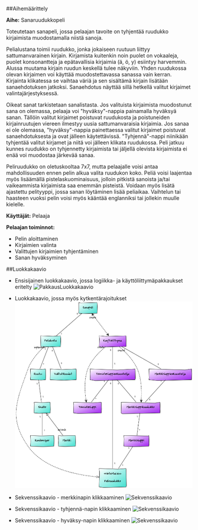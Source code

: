##Aihemäärittely

**Aihe:** Sanaruudukkopeli

Toteutetaan sanapeli, jossa pelaajan tavoite on tyhjentää ruudukko kirjaimista muodostamalla niistä sanoja.

Pelialustana toimii ruudukko, jonka jokaiseen ruutuun liittyy sattumanvarainen kirjain. Kirjamista kuitenkin noin puolet on vokaaleja, puolet konsonantteja ja epätavallisia kirjaimia (ä, ö, y) esiintyy harvemmin. Alussa muutama kirjain ruudun keskellä tulee näkyviin. Yhden ruudukossa olevan kirjaimen voi käyttää muodostettavassa sanassa vain kerran. Kirjainta klikatessa se vaihtaa väriä ja sen sisältämä kirjain lisätään sanaehdotuksen jatkoksi. Sanaehdotus näyttää sillä hetkellä valitut kirjaimet valintajärjestyksessä. 

Oikeat sanat tarkistetaan sanalistasta. Jos valituista kirjaimista muodostunut sana on olemassa, pelaaja voi "hyväksy"-nappia painamalla hyväksyä sanan. Tällöin valitut kirjaimet poistuvat ruudukosta ja poistuneiden kirjainruutujen viereen ilmestyy uusia sattumanvaraisia kirjaimia. Jos sanaa ei ole olemassa, "hyväksy"-nappia painettaessa valitut kirjaimet poistuvat sanaehdotuksesta ja ovat jälleen käytettävissä. "Tyhjennä"-nappi niinikään tyhjentää valitut kirjamet ja niitä voi jälleen klikata ruudukossa. Peli jatkuu kunnes ruudukko on tyhjennetty kirjaimista tai jäljellä olevista kirjaimista ei enää voi muodostaa järkevää sanaa.

Peliruudukko on oletuskooltaa 7x7, mutta pelaajalle voisi antaa mahdollisuuden ennen pelin alkua valita ruudukon koko. Peliä voisi laajentaa myös lisäämällä pistelaskuominaisuus, jolloin pitkistä sanoista ja/tai vaikeammista kirjaimista saa enemmän pisteistä. Voidaan myös lisätä ajastettu pelityyppi, jossa sanan löytäminen lisää peliaikaa. Vaihtelun tai haasteen vuoksi pelin voisi myös kääntää englanniksi tai jollekin muulle kielelle.

**Käyttäjät:** Pelaaja

**Pelaajan toiminnot:**
- Pelin aloittaminen
- Kirjaimien valinta
- Valittujen kirjaimien tyhjentäminen
- Sanan hyväksyminen

##Luokkakaavio

- Ensisijainen luokkakaavio, jossa logiikka- ja käyttöliittymäpakkaukset eritelty
![PakkausLuokkakaavio](/dokumentaatio/Luokkakaavio.png "Pakkaus-luokkakaavio")

- Luokkakaavio, jossa myös kytkentärajoitukset
![Luokkakaavio](/dokumentaatio/YumlLuokkakaavio.png "YumlLuokkakaavio")

- Sekvenssikaavio - merkkinapin klikkaaminen
![Sekvenssikaavio](/dokumentaatio/Sekvenssikaavio-merkkinappi.png "MerkkiNappi-sekvenssikaavio")

- Sekvenssikaavio - tyhjennä-napin klikkaaminen
![Sekvenssikaavio](/dokumentaatio/Sekvenssikaavio-tyhjennaNappi.png "TyhjennäNappi-sekvenssikaavio")

- Sekvenssikaavio - hyväksy-napin klikkaaminen
![Sekvenssikaavio](/dokumentaatio/Sekvenssikaavio-hyvaksyNappi.png "HyväjsyNappi-sekvenssikaavio")

